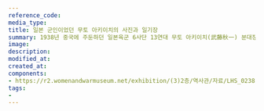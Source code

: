 ```yaml
---
reference_code:
media_type:
title: 일본 군인이었던 무토 아키이치의 사진과 일기장
summary: 1938년 중국에 주둔하던 일본육군 6사단 13연대 무토 아키이치(武藤秋一) 분대장 사진과 일기장. 일기장에는 친구들과 위안소에 갔던 내용을 기술했다. 다음과 같은 내용들이 있다. 1938년 2월 21일. "오늘은 즐거운 외출이다. 이시카와와 둘이서 먼저 조선 정벌에 나섰다. 순서는 네번째였다. 토미코, 경상남도." 4월 13일. "즐거운 외출일이다. 오오타구로, 이시키와 3명이서 위안소에 갔다. 일본, 중국, 조선을 정벌하고 돌아왔다. 오뎅 집에서 우동과 술을 마셨다. 특별히 이상 없음" 
image:
description:
modified_at:
created_at:
components:
- https://r2.womenandwarmuseum.net/exhibition/(3)2층/역사관/자료/LHS_0238.jpg
tags:
-
---
```

